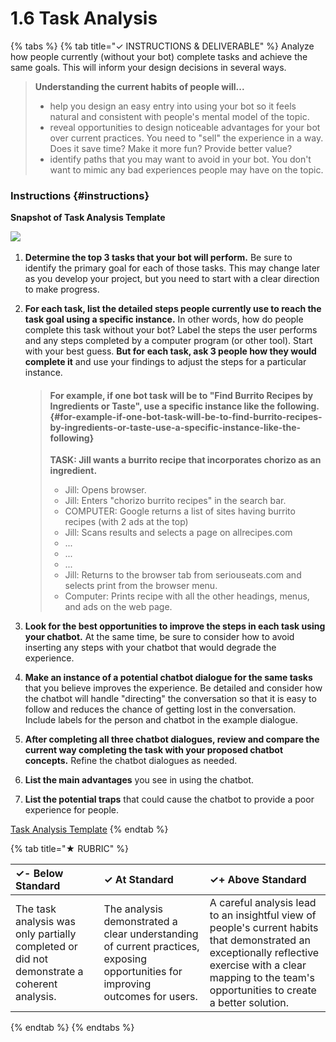 # 1.6 Task Analysis

{% tabs %}
{% tab title="✓  INSTRUCTIONS & DELIVERABLE" %}
Analyze how people currently \(without your bot\) complete tasks and achieve the same goals. This will inform your design decisions in several ways.

> **Understanding the current habits of people will...**
>
> * help you design an easy entry into using your bot so it feels natural and consistent with people's mental model of the topic.
> * reveal opportunities to design noticeable advantages for your bot over current practices. You need to "sell" the experience in a way. Does it save time? Make it more fun? Provide better value?
> * identify paths that you may want to avoid in your bot. You don't want to mimic any bad experiences people may have on the topic.

### Instructions {#instructions}

**Snapshot of Task Analysis Template**

​[​![](https://firebasestorage.googleapis.com/v0/b/gitbook-28427.appspot.com/o/assets%2F-LDgX-RTtKURHgYPPyIe%2F-LDgX4Sms1-F0d6yrzJZ%2F-LDgX5NTILowV4TYAWWK%2FtaskAnalysis.png?generation=1527608011559181&alt=media)​](https://docs.google.com/document/d/1FIdVp7UxEGEd2Gcs5KjhGjz0N-5To9Z_uucIxGXua1U/edit?usp=sharing)​

1. **Determine the top 3 tasks that your bot will perform.** Be sure to identify the primary goal for each of those tasks. This may change later as you develop your project, but you need to start with a clear direction to make progress.
2. **For each task, list the detailed steps people currently use to reach the task goal using a specific instance.** In other words, how do people complete this task without your bot? Label the steps the user performs and any steps completed by a computer program \(or other tool\). Start with your best guess. **But for each task, ask 3 people how they would complete it** and use your findings to adjust the steps for a particular instance.

   > #### For example, if one bot task will be to "Find Burrito Recipes by Ingredients or Taste", use a specific instance like the following. {#for-example-if-one-bot-task-will-be-to-find-burrito-recipes-by-ingredients-or-taste-use-a-specific-instance-like-the-following}
   >
   > **TASK: Jill wants a burrito recipe that incorporates chorizo as an ingredient.**
   >
   > * Jill: Opens browser.
   > * Jill: Enters "chorizo burrito recipes" in the search bar.
   > * COMPUTER: Google returns a list of sites having burrito recipes \(with 2 ads at the top\)
   > * Jill: Scans results and selects a page on allrecipes.com
   > * ...
   > * ...
   > * ...
   > * Jill: Returns to the browser tab from seriouseats.com and selects print from the browser menu.
   > * Computer: Prints recipe with all the other headings, menus, and ads on the web page.

3. **Look for the best opportunities to improve the steps in each task using your chatbot.** At the same time, be sure to consider how to avoid inserting any steps with your chatbot that would degrade the experience.
4. **Make an instance of a potential chatbot dialogue for the same tasks** that you believe improves the experience. Be detailed and consider how the chatbot will handle "directing" the conversation so that it is easy to follow and reduces the chance of getting lost in the conversation. Include labels for the person and chatbot in the example dialogue.
5. **After completing all three chatbot dialogues, review and compare the current way completing the task with your proposed chatbot concepts.** Refine the chatbot dialogues as needed.
6. **List the main advantages** you see in using the chatbot.
7. **List the potential traps** that could cause the chatbot to provide a poor experience for people.

​[Task Analysis Template](https://docs.google.com/document/d/1FIdVp7UxEGEd2Gcs5KjhGjz0N-5To9Z_uucIxGXua1U/edit?usp=sharing)​
{% endtab %}

{% tab title="★  RUBRIC" %}


| ✓-  Below Standard | ✓  At Standard | ✓+  Above Standard |
| :--- | :--- | :--- |
| The task analysis was only partially completed or did not demonstrate a coherent analysis. | The analysis demonstrated a clear understanding of current practices, exposing opportunities for improving outcomes for users. | A careful analysis lead to an insightful view of people's current habits that demonstrated an exceptionally reflective exercise with a clear mapping to the team's opportunities to create a better solution. |
{% endtab %}
{% endtabs %}

